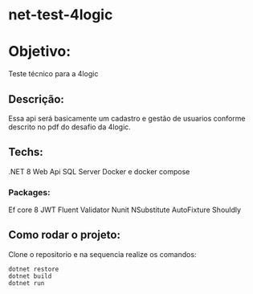 # net-test-4logic

# Objetivo:
Teste técnico para a 4logic

## Descrição:
Essa api será basicamente um cadastro e gestão de usuarios conforme descrito no pdf do desafio da 4logic.


## Techs:

.NET 8 Web Api
SQL Server
Docker e docker compose

### Packages:
Ef core 8
JWT
Fluent Validator
Nunit
NSubstitute
AutoFixture
Shouldly

## Como rodar o projeto:
Clone o repositorio e na sequencia realize os comandos:

``` shell
dotnet restore
dotnet build
dotnet run
```





